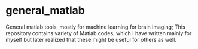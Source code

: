 # general_matlab
General matlab tools, mostly for machine learning for brain imaging;
This repository contains variety of Matlab codes, which I have written mainly for myself but later realized that 
these might be useful for others as well.  
